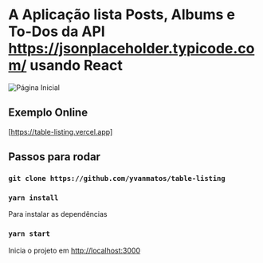 # A Aplicação lista Posts, Albums e To-Dos da API https://jsonplaceholder.typicode.com/ usando React

![Página Inicial](https://i.ibb.co/0jJ5RTg/main.jpg)
## Exemplo Online

[https://table-listing.vercel.app]

## Passos para rodar

### `git clone https://github.com/yvanmatos/table-listing` 

### `yarn install`
Para instalar as dependências

### `yarn start`
Inicia o projeto em [http://localhost:3000](http://localhost:3000/)